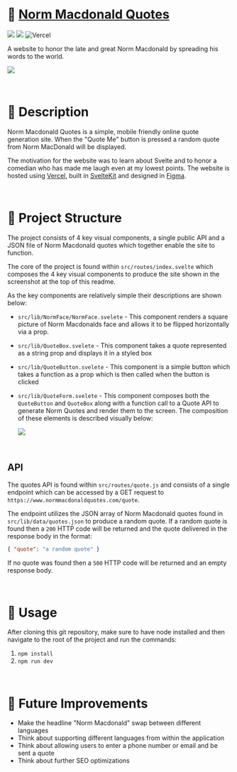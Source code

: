 # 🎤 [Norm Macdonald Quotes](https://www.normmacdonaldquotes.com/)

![](https://img.shields.io/github/license/Hiccup246/norm-macdonald-quotes)
![](https://img.shields.io/github/languages/code-size/Hiccup246/norm-macdonald-quotes)
![Vercel](https://therealsujitk-vercel-badge.vercel.app/?app=norm-macdonald-quotes)

A website to honor the late and great Norm Macdonald by spreading his words to the world.

![](https://i.imgur.com/eaJoxo3.png)

<br>

# 📝 Description

Norm Macdonald Quotes is a simple, mobile friendly online quote generation site. When the "Quote Me" button is pressed a random quote from Norm MacDonald will be displayed.

The motivation for the website was to learn about Svelte and to honor a comedian who has made me laugh even at my lowest points. The website is hosted using [Vercel](https://vercel.com/), built in [SvelteKit](https://kit.svelte.dev/docs/introduction) and designed in [Figma](https://www.figma.com/).

<br>

# 🧱 Project Structure

The project consists of 4 key visual components, a single public API and a JSON file of Norm Macdonald quotes which together enable the site to function.

The core of the project is found within `src/routes/index.svelte` which composes the 4 key visual components to produce the site shown in the screenshot at the top of this readme.

As the key components are relatively simple their descriptions are shown below:

- `src/lib/NormFace/NormFace.svelete` - This component renders a square picture of Norm Macdonalds face and allows it to be flipped horizontally via a prop.
- `src/lib/QuoteBox.svelete` - This component takes a quote represented as a string prop and displays it in a styled box
- `src/lib/QuoteButton.svelete` - This component is a simple button which takes a function as a prop which is then called when the button is clicked
- `src/lib/QuoteForm.svelete` - This component composes both the `QuoteButton` and `QuoteBox` along with a function call to a Quote API to generate Norm Quotes and render them to the screen. The composition of these elements is described visually below:

  ![](https://i.imgur.com/mGObQeJ.png)

<br>

## API

The quotes API is found within `src/routes/quote.js` and consists of a single endpoint which can be accessed by a GET request to `https://www.normmacdonaldquotes.com/quote`.

The endpoint utilizes the JSON array of Norm Macdonald quotes found in `src/lib/data/quotes.json` to produce a random quote. If a random quote is found then a `200` HTTP code will be returned and the quote delivered in the response body in the format:

```json
{ "quote": "a random quote" }
```

If no quote was found then a `500` HTTP code will be returned and an empty response body.

<br>

# 🔧 Usage

After cloning this git repository, make sure to have node installed and then navigate to the root of the project and run the commands:

1. `npm install`
2. `npm run dev`

<br>

# 🌅 Future Improvements

- Make the headline "Norm Macdonald" swap between different languages
- Think about supporting different languages from within the application
- Think about allowing users to enter a phone number or email and be sent a quote
- Think about further SEO optimizations
